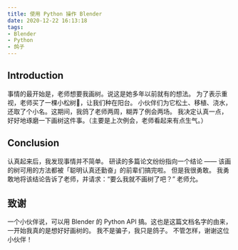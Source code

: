 ```yaml
---
title: 使用 Python 操作 Blender
date: 2020-12-22 16:13:18
tags: 
- Blender
- Python
- 鸽子
---
```


## Introduction

事情的最开始是，老师想要我画树。说这是她多年以前就有的想法。
为了表示重视，老师买了一棵小松树🌲，让我们种在阳台。
小伙伴们为它松土、移植、浇水，还取了个小名。这期间，我鸽了老师两周，糊弄了例会两场。
我决定认真一点，好好地琢磨一下画树这件事。（主要是上次例会，老师看起来有点生气。）

## Conclusion

认真起来后，我发现事情并不简单。
研读的多篇论文纷纷指向一个结论 —— 该画的树可用的方法都被「聪明认真还勤奋」的前辈们搞完啦。
但是我很勇敢。
我勇敢地将该结论告诉了老师，并请求：“要么我就不画树了吧？”
老师允。

## 致谢

一个小伙伴说，可以用 Blender 的 Python API 搞。这也是这篇文档名字的由来，一开始我真的是想好好画树的。
我不是骗子，我只是鸽子。
不管怎样，谢谢这位小伙伴！
